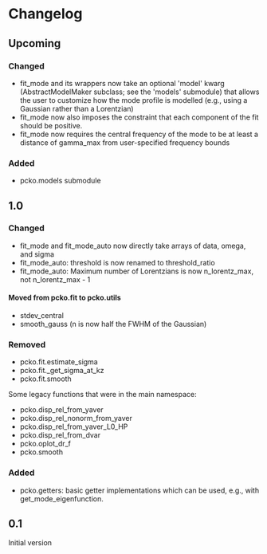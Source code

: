 # Changelog

## Upcoming

### Changed
- fit_mode and its wrappers now take an optional 'model' kwarg (AbstractModelMaker subclass; see the 'models' submodule) that allows the user to customize how the mode profile is modelled (e.g., using a Gaussian rather than a Lorentzian)
- fit_mode now also imposes the constraint that each component of the fit should be positive.
- fit_mode now requires the central frequency of the mode to be at least a distance of gamma_max from user-specified frequency bounds

### Added
- pcko.models submodule

## 1.0

### Changed
- fit_mode and fit_mode_auto now directly take arrays of data, omega, and sigma
- fit_mode_auto: threshold is now renamed to threshold_ratio
- fit_mode_auto: Maximum number of Lorentzians is now n_lorentz_max, not n_lorentz_max - 1

#### Moved from pcko.fit to pcko.utils
- stdev_central
- smooth_gauss (n is now half the FWHM of the Gaussian)

### Removed
- pcko.fit.estimate_sigma
- pcko.fit._get_sigma_at_kz
- pcko.fit.smooth

Some legacy functions that were in the main namespace:

- pcko.disp_rel_from_yaver
- pcko.disp_rel_nonorm_from_yaver
- pcko.disp_rel_from_yaver_L0_HP
- pcko.disp_rel_from_dvar
- pcko.oplot_dr_f
- pcko.smooth

### Added
- pcko.getters: basic getter implementations which can be used, e.g., with get_mode_eigenfunction.

## 0.1
Initial version
